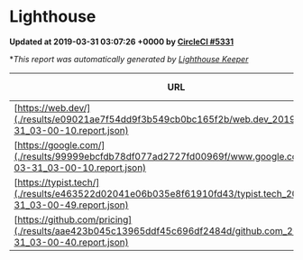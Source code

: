 
# Lighthouse

**Updated at 2019-03-31 03:07:26 +0000 by [CircleCI #5331](https://circleci.com/gh/ItinerisLtd/lighthouse-keeper-example/5331)**

**This report was automatically generated by [Lighthouse Keeper](https://github.com/itinerisltd/lighthouse-keeper)*

| URL | Performance | Accessibility | Best Practices | SEO | PWA | Updated At |
| --- | --- | --- | --- | --- | --- | --- |
| [https://web.dev/](./results/e09021ae7f54dd9f3b549cb0bc165f2b/web.dev_2019-03-31_03-00-10.report.json) | 0.97 | 0.93 | 1 | 0.96 | 1 | 2019-03-31T03:00:10.054Z |
| [https://google.com/](./results/99999ebcfdb78df077ad2727fd00969f/www.google.com_2019-03-31_03-00-10.report.json) | 0.96 | 0.71 | 0.93 | 0.82 | 0.58 | 2019-03-31T03:00:10.907Z |
| [https://typist.tech/](./results/e463522d02041e06b035e8f61910fd43/typist.tech_2019-03-31_03-00-49.report.json) | 1 |  |  |  |  | 2019-03-31T03:00:49.544Z |
| [https://github.com/pricing](./results/aae423b045c13965ddf45c696df2484d/github.com_2019-03-31_03-00-40.report.json) | 0.87 | 0.89 | 0.93 | 0.9 | 0.58 | 2019-03-31T03:00:40.748Z |
